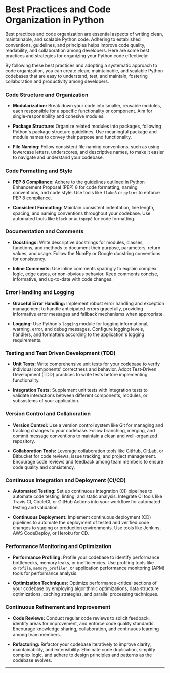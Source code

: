# Best Practices and Code Organization in Python

Best practices and code organization are essential aspects of writing clean, maintainable, and scalable Python code. Adhering to established conventions, guidelines, and principles helps improve code quality, readability, and collaboration among developers. Here are some best practices and strategies for organizing your Python code effectively:

By following these best practices and adopting a systematic approach to code organization, you can create clean, maintainable, and scalable Python codebases that are easy to understand, test, and maintain, fostering collaboration and productivity among developers.

### Code Structure and Organization

- **Modularization:** Break down your code into smaller, reusable modules, each responsible for a specific functionality or component. Aim for single-responsibility and cohesive modules.

- **Package Structure:** Organize related modules into packages, following Python's package structure guidelines. Use meaningful package and module names to convey their purpose and functionality.

- **File Naming:** Follow consistent file naming conventions, such as using lowercase letters, underscores, and descriptive names, to make it easier to navigate and understand your codebase.

### Code Formatting and Style

- **PEP 8 Compliance:** Adhere to the guidelines outlined in Python Enhancement Proposal (PEP) 8 for code formatting, naming conventions, and code style. Use tools like `flake8` or `pylint` to enforce PEP 8 compliance.

- **Consistent Formatting:** Maintain consistent indentation, line length, spacing, and naming conventions throughout your codebase. Use automated tools like `black` or `autopep8` for code formatting.

### Documentation and Comments

- **Docstrings:** Write descriptive docstrings for modules, classes, functions, and methods to document their purpose, parameters, return values, and usage. Follow the NumPy or Google docstring conventions for consistency.

- **Inline Comments:** Use inline comments sparingly to explain complex logic, edge cases, or non-obvious behavior. Keep comments concise, informative, and up-to-date with code changes.

### Error Handling and Logging

- **Graceful Error Handling:** Implement robust error handling and exception management to handle anticipated errors gracefully, providing informative error messages and fallback mechanisms when appropriate.

- **Logging:** Use Python's `logging` module for logging informational, warning, error, and debug messages. Configure logging levels, handlers, and formatters according to the application's logging requirements.

### Testing and Test Driven Development (TDD)

- **Unit Tests:** Write comprehensive unit tests for your codebase to verify individual components' correctness and behavior. Adopt Test-Driven Development (TDD) practices to write tests before implementing functionality.

- **Integration Tests:** Supplement unit tests with integration tests to validate interactions between different components, modules, or subsystems of your application.

### Version Control and Collaboration

- **Version Control:** Use a version control system like Git for managing and tracking changes to your codebase. Follow branching, merging, and commit message conventions to maintain a clean and well-organized repository.

- **Collaboration Tools:** Leverage collaboration tools like GitHub, GitLab, or Bitbucket for code reviews, issue tracking, and project management. Encourage code reviews and feedback among team members to ensure code quality and consistency.

### Continuous Integration and Deployment (CI/CD)

- **Automated Testing:** Set up continuous integration (CI) pipelines to automate code testing, linting, and static analysis. Integrate CI tools like Travis CI, CircleCI, or GitHub Actions into your workflow for automated testing and validation.

- **Continuous Deployment:** Implement continuous deployment (CD) pipelines to automate the deployment of tested and verified code changes to staging or production environments. Use tools like Jenkins, AWS CodeDeploy, or Heroku for CD.

### Performance Monitoring and Optimization

- **Performance Profiling:** Profile your codebase to identify performance bottlenecks, memory leaks, or inefficiencies. Use profiling tools like `cProfile`, `memory_profiler`, or application performance monitoring (APM) tools for performance analysis.

- **Optimization Techniques:** Optimize performance-critical sections of your codebase by employing algorithmic optimizations, data structure optimizations, caching strategies, and parallel processing techniques.

### Continuous Refinement and Improvement

- **Code Reviews:** Conduct regular code reviews to solicit feedback, identify areas for improvement, and enforce code quality standards. Encourage knowledge sharing, collaboration, and continuous learning among team members.

- **Refactoring:** Refactor your codebase iteratively to improve clarity, maintainability, and extensibility. Eliminate code duplication, simplify complex logic, and adhere to design principles and patterns as the codebase evolves.

---